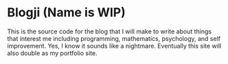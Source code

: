 # Blogji (Name is WIP)

This is the source code for the blog that I will make to write about things that interest me including programming, mathematics, psychology, and self improvement. Yes, I know it sounds like a nightmare. Eventually this site will also double as my portfolio site.